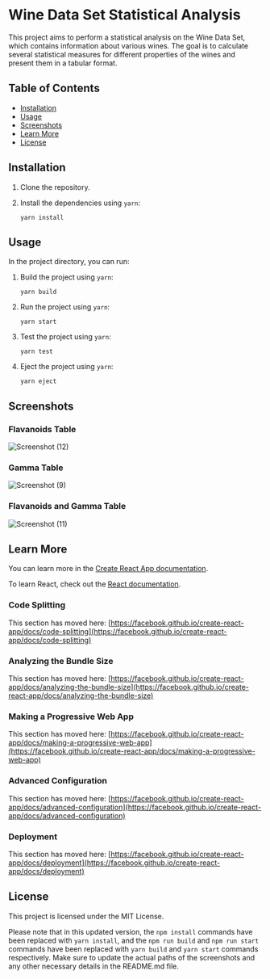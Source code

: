 # Wine Data Set Statistical Analysis

This project aims to perform a statistical analysis on the Wine Data Set, which contains information about various wines. The goal is to calculate several statistical measures for different properties of the wines and present them in a tabular format.

## Table of Contents
- [Installation](#installation)
- [Usage](#usage)
- [Screenshots](#screenshots)
- [Learn More](#learnmore)
- [License](#license)

## Installation
1. Clone the repository.
2. Install the dependencies using `yarn`:

   ```shell
   yarn install

## Usage

In the project directory, you can run:
1. Build the project using `yarn`:

   ```shell
   yarn build
2. Run the project using `yarn`:

   ```shell
   yarn start
3. Test the project using `yarn`:

   ```shell
   yarn test
4. Eject the project using `yarn`:

   ```shell
   yarn eject

## Screenshots 

### Flavanoids Table

![Screenshot (12)](https://github.com/rs123456raushan/wine-stats/assets/65230939/63c89afe-488b-47b3-8b34-8714553195d4)

### Gamma Table

![Screenshot (9)](https://github.com/rs123456raushan/wine-stats/assets/65230939/466a7ecd-41e7-42e4-947d-4bd75aa5cbe3)

### Flavanoids and Gamma Table

![Screenshot (11)](https://github.com/rs123456raushan/wine-stats/assets/65230939/d39e0583-5b76-48d0-8ce9-347e5c1c6f97)

## Learn More

You can learn more in the [Create React App documentation](https://facebook.github.io/create-react-app/docs/getting-started).

To learn React, check out the [React documentation](https://reactjs.org/).

### Code Splitting

This section has moved here: [https://facebook.github.io/create-react-app/docs/code-splitting](https://facebook.github.io/create-react-app/docs/code-splitting)

### Analyzing the Bundle Size

This section has moved here: [https://facebook.github.io/create-react-app/docs/analyzing-the-bundle-size](https://facebook.github.io/create-react-app/docs/analyzing-the-bundle-size)

### Making a Progressive Web App

This section has moved here: [https://facebook.github.io/create-react-app/docs/making-a-progressive-web-app](https://facebook.github.io/create-react-app/docs/making-a-progressive-web-app)

### Advanced Configuration

This section has moved here: [https://facebook.github.io/create-react-app/docs/advanced-configuration](https://facebook.github.io/create-react-app/docs/advanced-configuration)

### Deployment

This section has moved here: [https://facebook.github.io/create-react-app/docs/deployment](https://facebook.github.io/create-react-app/docs/deployment)

## License

This project is licensed under the MIT License.

Please note that in this updated version, the `npm install` commands have been replaced with `yarn install`, and the `npm run build` and `npm run start` commands have been replaced with `yarn build` and `yarn start` commands respectively. Make sure to update the actual paths of the screenshots and any other necessary details in the README.md file.

